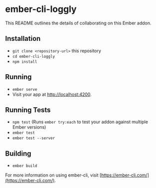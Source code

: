 # ember-cli-loggly

This README outlines the details of collaborating on this Ember addon.

## Installation

* `git clone <repository-url>` this repository
* `cd ember-cli-loggly`
* `npm install`

## Running

* `ember serve`
* Visit your app at [http://localhost:4200](http://localhost:4200).

## Running Tests

* `npm test` (Runs `ember try:each` to test your addon against multiple Ember versions)
* `ember test`
* `ember test --server`

## Building

* `ember build`

For more information on using ember-cli, visit [https://ember-cli.com/](https://ember-cli.com/).
